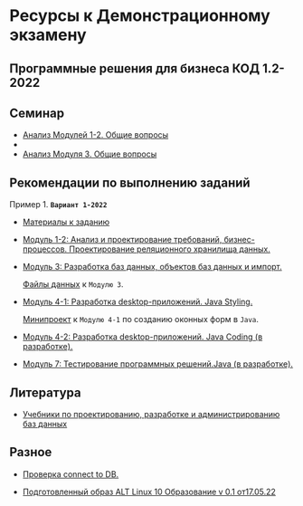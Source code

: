 # Ресурсы к Демонстрационному экзамену



## Программные решения для бизнеса КОД 1.2-2022

## Семинар

* [Анализ Модулей 1-2. Общие вопросы](training_days/Training_day_1.pdf)
* 
* [Анализ Модуля 3. Общие вопросы](/training_days/Training_day_2.pdf)

## Рекомендации по выполнению заданий

Пример 1. **`Вариант 1-2022`**

* [Материалы к заданию](Variant_1_2022/)

* [Модуль 1-2: Анализ и проектирование требований, бизнес-процессов. Проектирование реляционного хранилища данных.](Moduls/Module1-2-3.pdf)

* [Модуль 3: Разработка баз данных, объектов баз данных и импорт.](/Moduls/AdmDB_mod_3.pdf)

   [Файлы данных](/Moduls/ResourseFile) к `Модулю 3`.

* [Модуль 4-1: Разработка desktop-приложений. Java Styling.](/Moduls/Session1m4Styling.pdf)
  
  [Минипроект](/Moduls/Session1m4style) к `Модулю 4-1` по созданию оконных форм в `Java`. 

* [Модуль 4-2: Разработка desktop-приложений. Java Coding (в разработке).]()

* [Модуль 7: Тестирование программных решений.Java (в разработке).]()


## Литература

* [Учебники по проектированию, разработке и администрированию баз данных](https://disk.yandex.ru/d/87fK03XoIntj3Q)




## Разное

* [Проверка connect to DB.](/Help/CrudTest)

* [Подготовленный образ ALT Linux 10 Образование v 0.1 от17.05.22](https://disk.yandex.ru/d/ROqhnEvYL9OdXg)

